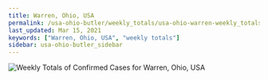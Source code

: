 ```yaml
---
title: Warren, Ohio, USA
permalink: /usa-ohio-butler/weekly_totals/usa-ohio-warren-weekly_totals.html
last_updated: Mar 15, 2021
keywords: ["Warren, Ohio, USA", "weekly totals"]
sidebar: usa-ohio-butler_sidebar
---
```


![Weekly Totals of Confirmed Cases for Warren, Ohio, USA](/covid_tracker/images/graphs/usa-ohio-warren-weekly_totals_graph.png)

